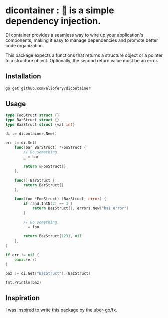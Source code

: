 # dicontainer : 🧶 is a simple dependency injection.

DI container provides a seamless way to wire up your application's components, making
it easy to manage dependencies and promote better code organization.

This package expects a functions that returns a structure object or a pointer to a structure object.
Optionally, the second return value must be an error.

## Installation

```bash
go get github.com/eliofery/dicontainer
```

## Usage

```go
type FooStruct struct {}
type BarStruct struct {}
type BazStruct struct {val int}

di := dicontainer.New()

err := di.Set(
    func(bar BarStruct) *FooStruct {
        // Do something.
        _ = bar
        
        return &FooStruct{}
    },
    
    func() BarStruct {
        return BarStruct{}
    },
    
    func(foo *FooStruct) (BazStruct, error) {
        if rand.IntN(2) == 1 {
            return BazStruct{}, errors.New("baz error")
        }
        
        // Do something.
        _ = foo
        
        return BazStruct{123}, nil
    },
)

if err != nil {
    panic(err)
}

baz := di.Get("BazStruct").(BazStruct)

fmt.Println(baz)
```

## Inspiration

I was inspired to write this package by the [uber-go/fx](https://github.com/uber-go/fx).
